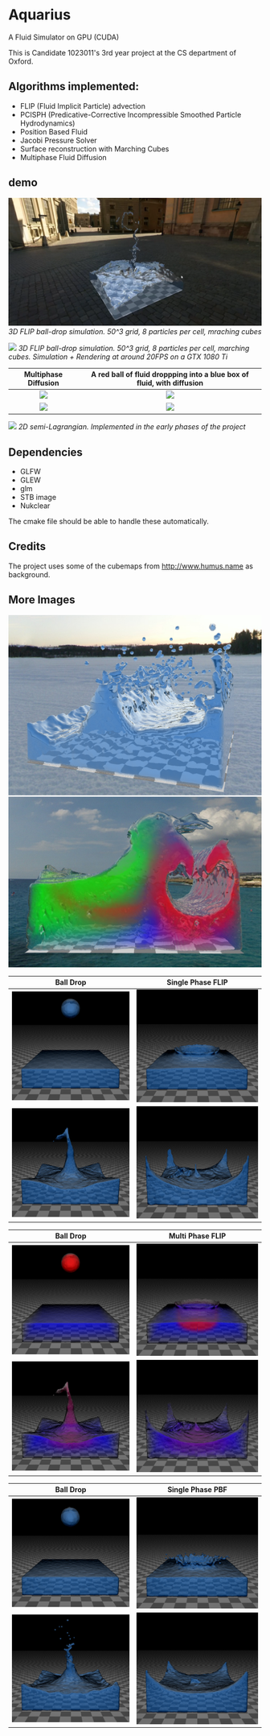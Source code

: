 # Aquarius

A Fluid Simulator on GPU (CUDA)

This is Candidate 1023011's 3rd year project at the CS department of Oxford.

## Algorithms implemented:
* FLIP (Fluid Implicit Particle) advection
* PCISPH (Predicative-Corrective Incompressible Smoothed Particle Hydrodynamics)
* Position Based Fluid
* Jacobi Pressure Solver 
* Surface reconstruction with Marching Cubes
* Multiphase Fluid Diffusion

## demo
![](demo/3d_flip_50.png)
*3D FLIP ball-drop simulation. 50^3 grid, 8 particles per cell, mraching cubes*

![](demo/3d_flip_50.gif)
*3D FLIP ball-drop simulation. 50^3 grid, 8 particles per cell, marching cubes. Simulation + Rendering at around 20FPS on a GTX 1080 Ti*


Multiphase Diffusion       |  A red ball of fluid droppping into a blue box of fluid, with diffusion
:-------------------------:|:-------------------------:
![](demo/multiphase_ball_0_0.png)  |  ![](demo/multiphase_ball_0_1.png)
![](demo/multiphase_ball_0_2.png)  |  ![](demo/multiphase_ball_0_3.png)




![](demo/recording_0.gif)
*2D semi-Lagrangian. Implemented in the early phases of the project*

## Dependencies
* GLFW
* GLEW
* glm
* STB image
* Nukclear

The cmake file should be able to handle these automatically.

## Credits
The project uses some of the cubemaps from http://www.humus.name as background.

## More Images

![](report/images/FrontSinglephase_cropped.png)
![](report/images/FrontMultiphase_cropped.png)


Ball Drop       |  Single Phase FLIP
:-------------------------:|:-------------------------:
![](report/images/balldrop_cropped2/single0.png)  |  ![](report/images/balldrop_cropped2/single1.png)
![](report/images/balldrop_cropped2/single2.png)  |  ![](report/images/balldrop_cropped2/single3.png)

Ball Drop       |  Multi Phase FLIP
:-------------------------:|:-------------------------:
![](report/images/balldrop_cropped2/multi0.png)  |  ![](report/images/balldrop_cropped2/multi1.png)
![](report/images/balldrop_cropped2/multi2.png)  |  ![](report/images/balldrop_cropped2/multi3.png)


Ball Drop       |  Single Phase PBF
:-------------------------:|:-------------------------:
![](report/images/balldrop_cropped2/pbf0.png)  |  ![](report/images/balldrop_cropped2/pbf1.png)
![](report/images/balldrop_cropped2/pbf2.png)  |  ![](report/images/balldrop_cropped2/pbf3.png)
